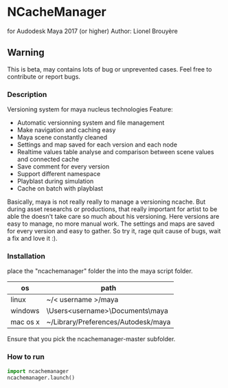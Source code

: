 #  NCacheManager
for Audodesk Maya 2017 (or higher)
Author: Lionel Brouyère

## Warning
This is beta, may contains lots of bug or unprevented cases.
Feel free to contribute or report bugs.

### Description
Versioning system for maya nucleus technologies
Feature:
  - Automatic versionning system and file management
  - Make navigation and caching easy
  - Maya scene constantly cleaned
  - Settings and map saved for each version and each node
  - Realtime values table analyse and comparison between scene values and connected cache
  - Save comment for every version
  - Support different namespace
  - Playblast during simulation
  - Cache on batch with playblast

Basically, maya is not really really to manage a versioning ncache. But during asset researchs or productions, that really important for artist to be able the doesn't take care so much about his versioning. Here versions are easy to manage, no more manual work. The settings and maps are saved for every version and easy to gather. So try it, rage quit cause of bugs, wait a fix and love it :).


### Installation
place the "ncachemanager" folder the into the maya script folder.

| os       | path                                          |
| ------   | ------                                        |
| linux    | ~/< username >/maya                           |
| windows  | \Users\<username>\Documents\maya              |
| mac os x | ~<username>/Library/Preferences/Autodesk/maya |

Ensure that you pick the ncachemanager-master subfolder.


### How to run
```python
import ncachemanager
ncachemanager.launch()
```
